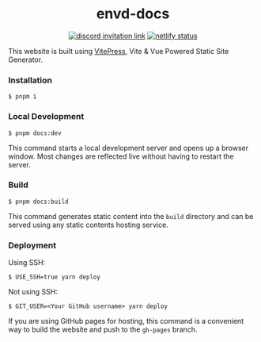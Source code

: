 <div align="center">
<h1>envd-docs</h1>
</div>

<p align=center>
<a href="https://discord.gg/KqswhpVgdU"><img alt="discord invitation link" src="https://img.shields.io/discord/974584200327991326?label=discord&style=social"></a>
<a href="https://app.netlify.com/sites/envd/deploys"><img alt="netlify status" src="https://api.netlify.com/api/v1/badges/535ba0bd-b9fa-43b4-a8b2-ce2fbfa3a424/deploy-status"></a>
</p>

This website is built using [VitePress](https://vitepress.vuejs.org/), Vite & Vue Powered Static Site Generator.

### Installation

```
$ pnpm i
```

### Local Development

```
$ pnpm docs:dev
```

This command starts a local development server and opens up a browser window. Most changes are reflected live without having to restart the server.

### Build

```
$ pnpm docs:build
```

This command generates static content into the `build` directory and can be served using any static contents hosting service.

### Deployment

Using SSH:

```
$ USE_SSH=true yarn deploy
```

Not using SSH:

```
$ GIT_USER=<Your GitHub username> yarn deploy
```

If you are using GitHub pages for hosting, this command is a convenient way to build the website and push to the `gh-pages` branch.
